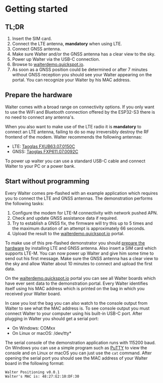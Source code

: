 # Getting started

## TL;DR

  1. Insert the SIM card.
  2. Connect the LTE antenna, **mandatory** when using LTE.
  3. Connect GNSS antenna.
  4. Make sure Walter and/or the GNSS antenna has a clear view to the sky.
  5. Power up Walter via the USB-C connection.
  6. Browse to [walterdemo.quickspot.io](https://walterdemo.quickspot.io/).
  7. As soon as a GNSS position could be determined or after 7 minutes without 
     GNSS reception you should see your Walter appearing on the portal. You can
     recognize your Walter by his MAC address.

## Prepare the hardware

Walter comes with a broad range on connectivity options. If you only want to use
the WiFi and Bluetooth connection offered by the ESP32-S3 there is no need to
connect any antenna's. 

When you also want to make use of the LTE radio it is **mandatory** to connect
an LTE antenna, failing to do so may irreversibly destroy the RF frontend of the
modem. Walter recommends the following antennas:
 - LTE: [Taoglas FXUB63.07.0150C](https://www.taoglas.com/product/fxub63-ultra-wide-band-flex-antenna/)
 - GNSS: [Taoglas FXP611.07.0092C](https://www.taoglas.com/product/cloud-fxp611-gps-glonass-compass-flexible-pcb-2/)

To power up walter you can use a standard USB-C cable and connect Walter to your
PC or a power bank.

## Start without programming

Every Walter comes pre-flashed with an example application which requires you
to connect the LTE and GNSS antennas. The demonstration performs the following
tasks:

  1. Configure the modem for LTE-M connectivity with network pushed APN.
  2. Check and update GNSS assistance data if required.
  3. Try to establish a GNSS fix, the firmware will try this up to 5 times and
     the maximum duration of an attempt is approximately 66 seconds.
  4. Upload the result to the 
     [walterdemo.quickspot.io](https://walterdemo.quickspot.io/) portal.

To make use of this pre-flashed demonstrator you should 
[prepare the hardware](#prepare-the-hardware) by installing LTE and GNSS
antenna. Also insert a SIM card which supports LTE-M. You can now power up
Walter and give him some time to send out his first message. Make sure the GNSS
antenna has a clear view to the sky and allow Walter about 10 minutes to connect
and upload the first data.

On the [walterdemo.quickspot.io](https://walterdemo.quickspot.io/) portal you 
can see all Walter boards which have ever sent data to the demonstration portal.
Every Walter identifies itself using his MAC address which is printed on the bag
in which you received your Walter board.

In case you lost the bag you can also watch to the console output from Walter to
see what the MAC address is. To see console output you must connect Walter to 
your computer using his built-in USB-C port. After plugging in Walter you should
get a serial port:
  - On Windows: COMxx
  - On Linux or macOS: /dev/tty*

The serial console of the demonstration application runs with 115200 baud. On
Windows you can use a simple program such as
[PuTTY](https://www.chiark.greenend.org.uk/~sgtatham/putty/latest.html) to view
the console and on Linux or macOS you can just use the `cat` command. After 
opening the serial port you should see the MAC address of your Walter board in
the following format:

```
Walter Positioning v0.0.1
Walter's MAC is: 48:27:E2:10:DF:30
```
